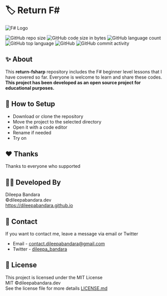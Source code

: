# 🏷️ Return F#

![F# Logo](https://i.ibb.co/vLYDfRF/fsharp.png)


![GitHub repo size](https://img.shields.io/github/repo-size/dileepabandara/return-fsharp?color=red&label=repository%20size)
![GitHub code size in bytes](https://img.shields.io/github/languages/code-size/dileepabandara/return-fsharp?color=red)
![GitHub language count](https://img.shields.io/github/languages/count/dileepabandara/return-fsharp)
![GitHub top language](https://img.shields.io/github/languages/top/dileepabandara/return-fsharp)
![GitHub](https://img.shields.io/github/license/dileepabandara/return-fsharp?color=yellow)
![GitHub commit activity](https://img.shields.io/github/commit-activity/m/dileepabandara/return-fsharp?color=brightgreen&label=commits)

## ✨ About

This **return-fsharp** repository includes the F# beginner level lessons that I have covered so far. Everyone is welcome to learn and share these codes. **This project has been developed as an open source project for educational purposes.**

## 🍃 How to Setup

- Download or clone the repository
- Move the project to the selected directory
- Open it with a code editor
- Rename if needed
- Try on

## ❤️ Thanks

Thanks to everyone who supported

## 👨‍💻 Developed By

Dileepa Bandara  
©dileepabandara.dev  
https://dileepabandara.github.io

## 💬 Contact

If you want to contact me, leave a message via email or Twitter

- Email - <contact.dileepabandara@gmail.com>
- Twitter - [dileepa_bandara](https://twitter.com/dileepa_bandara)

## 📜 License

This project is licensed under the MIT License  
MIT ©dileepabandara.dev  
See the license file for more details [LICENSE.md](https://github.com/dileepabandara/return-fsharp/blob/main/LICENSE)

